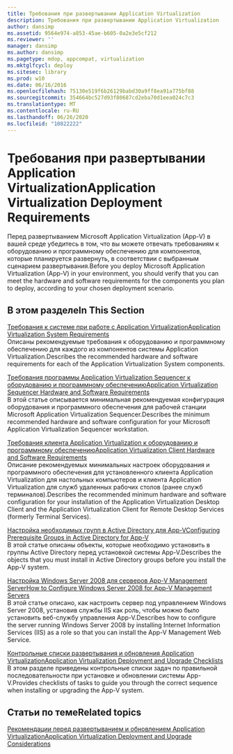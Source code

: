```yaml
---
title: Требования при развертывании Application Virtualization
description: Требования при развертывании Application Virtualization
author: dansimp
ms.assetid: 9564e974-a853-45ae-b605-0a2e3e5cf212
ms.reviewer: ''
manager: dansimp
ms.author: dansimp
ms.pagetype: mdop, appcompat, virtualization
ms.mktglfcycl: deploy
ms.sitesec: library
ms.prod: w10
ms.date: 06/16/2016
ms.openlocfilehash: 75130e519f6b26129babd30a9ff8ea91a775bf88
ms.sourcegitcommit: 354664bc527d93f80687cd2eba70d1eea024c7c3
ms.translationtype: MT
ms.contentlocale: ru-RU
ms.lasthandoff: 06/26/2020
ms.locfileid: "10822222"
---
```

# <span data-ttu-id="5c529-103">Требования при развертывании Application Virtualization</span><span class="sxs-lookup"><span data-stu-id="5c529-103">Application Virtualization Deployment Requirements</span></span>


<span data-ttu-id="5c529-104">Перед развертыванием Microsoft Application Virtualization (App-V) в вашей среде убедитесь в том, что вы можете отвечать требованиям к оборудованию и программному обеспечению для компонентов, которые планируется развернуть, в соответствии с выбранным сценарием развертывания.</span><span class="sxs-lookup"><span data-stu-id="5c529-104">Before you deploy Microsoft Application Virtualization (App-V) in your environment, you should verify that you can meet the hardware and software requirements for the components you plan to deploy, according to your chosen deployment scenario.</span></span>

## <span data-ttu-id="5c529-105">В этом разделе</span><span class="sxs-lookup"><span data-stu-id="5c529-105">In This Section</span></span>


<a href="" id="application-virtualization-system-requirements"></a>[<span data-ttu-id="5c529-106">Требования к системе при работе с Application Virtualization</span><span class="sxs-lookup"><span data-stu-id="5c529-106">Application Virtualization System Requirements</span></span>](application-virtualization-system-requirements.md)  
<span data-ttu-id="5c529-107">Описаны рекомендуемые требования к оборудованию и программному обеспечению для каждого из компонентов системы Application Virtualization.</span><span class="sxs-lookup"><span data-stu-id="5c529-107">Describes the recommended hardware and software requirements for each of the Application Virtualization System components.</span></span>

<a href="" id="application-virtualization-sequencer-hardware-and-software-requirements"></a>[<span data-ttu-id="5c529-108">Требования программы Application Virtualization Sequencer к оборудованию и программному обеспечению</span><span class="sxs-lookup"><span data-stu-id="5c529-108">Application Virtualization Sequencer Hardware and Software Requirements</span></span>](application-virtualization-sequencer-hardware-and-software-requirements.md)  
<span data-ttu-id="5c529-109">В этой статье описывается минимальная рекомендуемая конфигурация оборудования и программного обеспечения для рабочей станции Microsoft Application Virtualization Sequencer.</span><span class="sxs-lookup"><span data-stu-id="5c529-109">Describes the minimum recommended hardware and software configuration for your Microsoft Application Virtualization Sequencer workstation.</span></span>

<a href="" id="application-virtualization-client-hardware-and-software-requirements"></a>[<span data-ttu-id="5c529-110">Требования клиента Application Virtualization к оборудованию и программному обеспечению</span><span class="sxs-lookup"><span data-stu-id="5c529-110">Application Virtualization Client Hardware and Software Requirements</span></span>](application-virtualization-client-hardware-and-software-requirements.md)  
<span data-ttu-id="5c529-111">Описание рекомендуемых минимальных настроек оборудования и программного обеспечения для установленного клиента Application Virtualization для настольных компьютеров и клиента Application Virtualization для служб удаленных рабочих столов (ранее служб терминалов).</span><span class="sxs-lookup"><span data-stu-id="5c529-111">Describes the recommended minimum hardware and software configuration for your installation of the Application Virtualization Desktop Client and the Application Virtualization Client for Remote Desktop Services (formerly Terminal Services).</span></span>

<a href="" id="configuring-prerequisite-groups-in-active-directory-for-app-v"></a>[<span data-ttu-id="5c529-112">Настройка необходимых групп в Active Directory для App-V</span><span class="sxs-lookup"><span data-stu-id="5c529-112">Configuring Prerequisite Groups in Active Directory for App-V</span></span>](configuring-prerequisite-groups-in-active-directory-for-app-v.md)  
<span data-ttu-id="5c529-113">В этой статье описаны объекты, которые необходимо установить в группы Active Directory перед установкой системы App-V.</span><span class="sxs-lookup"><span data-stu-id="5c529-113">Describes the objects that you must install in Active Directory groups before you install the App-V system.</span></span>

<a href="" id="how-to-configure-windows-server-2008-for-app-v-management-servers"></a>[<span data-ttu-id="5c529-114">Настройка Windows Server 2008 для серверов App-V Management Server</span><span class="sxs-lookup"><span data-stu-id="5c529-114">How to Configure Windows Server 2008 for App-V Management Servers</span></span>](how-to-configure-windows-server-2008-for-app-v-management-servers.md)  
<span data-ttu-id="5c529-115">В этой статье описано, как настроить сервер под управлением Windows Server 2008, установив службы IIS как роль, чтобы можно было установить веб-службу управления App-V.</span><span class="sxs-lookup"><span data-stu-id="5c529-115">Describes how to configure the server running Windows Server 2008 by installing Internet Information Services (IIS) as a role so that you can install the App-V Management Web Service.</span></span>

<a href="" id="application-virtualization-deployment-and-upgrade-checklists"></a>[<span data-ttu-id="5c529-116">Контрольные списки развертывания и обновления Application Virtualization</span><span class="sxs-lookup"><span data-stu-id="5c529-116">Application Virtualization Deployment and Upgrade Checklists</span></span>](application-virtualization-deployment-and-upgrade-checklists.md)  
<span data-ttu-id="5c529-117">В этом разделе приведены контрольные списки задач по правильной последовательности при установке и обновлении системы App-V.</span><span class="sxs-lookup"><span data-stu-id="5c529-117">Provides checklists of tasks to guide you through the correct sequence when installing or upgrading the App-V system.</span></span>

## <span data-ttu-id="5c529-118">Статьи по теме</span><span class="sxs-lookup"><span data-stu-id="5c529-118">Related topics</span></span>


[<span data-ttu-id="5c529-119">Рекомендации перед развертыванием и обновлением Application Virtualization</span><span class="sxs-lookup"><span data-stu-id="5c529-119">Application Virtualization Deployment and Upgrade Considerations</span></span>](application-virtualization-deployment-and-upgrade-considerations.md)

 

 





